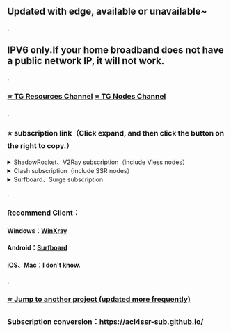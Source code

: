 ## Updated with edge, available or unavailable~
.
## IPV6 only.If your home broadband does not have a public network IP, it will not work.
.
### [⭐️ TG Resources Channel](https://t.me/yzc020) [⭐️ TG Nodes Channel](https://t.me/yzcjd)

.

### ⭐️ subscription link（Click expand, and then click the button on the right to copy.）

<details>
<summary> ShadowRocket、V2Ray subscription（include Vless nodes）</summary>

```
https://raw.githubusercontent.com/yzcjd/jiedian_v6/main/aabaaaba
```
</details>

<details>
<summary>Clash subscription（include SSR nodes） </summary>

```
https://api.dler.io/sub?target=clash&url=https://raw.githubusercontent.com/yzcjd/jiedian_v6/main/aabaaaba&config=https%3A%2F%2Fraw.githubusercontent.com%2Fyzcjd%2Fproxy-rules%2Fmain%2Fclash.ini&filename=%E7%94%B5%E6%8A%A5%40yzcjd&emoji=true&list=false&udp=true&tfo=false&scv=true&fdn=true&sort=true
```
</details>

<details>
<summary>Surfboard、Surge subscription </summary>

```
https://api.dler.io/sub?target=surfboard&url=https://raw.githubusercontent.com/yzcjd/jiedian_v6/main/aabaaaba&config=https%3A%2F%2Fraw.githubusercontent.com%2Fyzcjd%2Fproxy-rules%2Fmain%2Fsurfboard.ini&filename=%E7%94%B5%E6%8A%A5%40yzcjd&emoji=true&list=false&udp=true&tfo=false&scv=true&fdn=true&sort=false
```
</details>

.

### Recommend Client：
#### Windows：[WinXray](https://github.com/woohong666/win-xray)
#### Android：[Surfboard](https://t.me/surfboardnews)
#### iOS、Mac：I don't know.

.
### [⭐️ Jump to another project (updated more frequently)](https://apps.apple.com/cn/app/%E5%9B%BD%E5%AE%B6%E5%8F%8D%E8%AF%88%E4%B8%AD%E5%BF%83/id1552823102)

### Subscription conversion：https://acl4ssr-sub.github.io/
